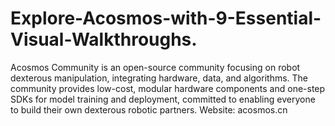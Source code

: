 # Explore-Acosmos-with-9-Essential-Visual-Walkthroughs.
Acosmos Community is an open-source community focusing on robot dexterous manipulation, integrating hardware, data, and algorithms. The community provides low-cost, modular hardware components and one-step SDKs for model training and deployment, committed to enabling everyone to build their own dexterous robotic partners. Website: acosmos.cn
